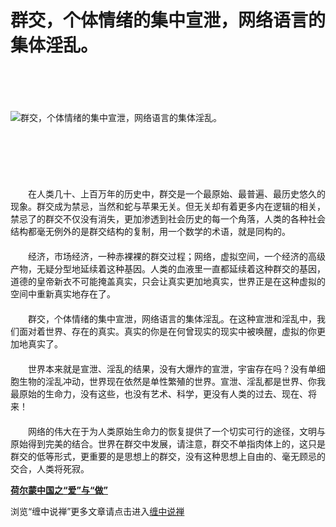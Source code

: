 群交，个体情绪的集中宣泄，网络语言的集体淫乱。
====

			

　　　　　　　　　　　　　　　　　　　　　　　　　　　　　　　　　　　　　　　　

　　　　　　　　　　　　　　　　　　　　　　　　　　　　　　　　　　　　　　　　

![群交，个体情绪的集中宣泄，网络语言的集体淫乱。](http://simg.sinajs.cn/blog7style/images/common/sg_trans.gif)

　　　　　　　　　　　　　　　　　　　　　　　　　　　　　　

　　　　　　　　　　　　　　　　　　　　　　　　　　　　　　

　　　　　　　　　　　　　　　　　　　　　　　　　　　　　  
　　在人类几十、上百万年的历史中，群交是一个最原始、最普遍、最历史悠久的现象。群交成为禁忌，当然和蛇与苹果无关。但无关却有着更多内在逻辑的相关，禁忌了的群交不仅没有消失，更加渗透到社会历史的每一个角落，人类的各种社会结构都毫无例外的是群交结构的复制，用一个数学的术语，就是同构的。  
　　  
　　经济，市场经济，一种赤裸裸的群交过程；网络，虚拟空间，一个经济的高级产物，无疑分型地延续着这种基因。人类的血液里一直都延续着这种群交的基因，道德的皇帝新衣不可能掩盖真实，只会让真实更加地真实，世界正是在这种虚拟的空间中重新真实地存在了。  
　　  
　　群交，个体情绪的集中宣泄，网络语言的集体淫乱。在这种宣泄和淫乱中，我们面对着世界、存在的真实。真实的你是在何曾现实的现实中被唤醒，虚拟的你更加地真实了。  
　　  
　　世界本来就是宣泄、淫乱的结果，没有大爆炸的宣泄，宇宙存在吗？没有单细胞生物的淫乱冲动，世界现在依然是单性繁殖的世界。宣泄、淫乱都是世界、你我最原始的生命力，没有这些，也没有艺术、科学，更没有人类的过去、现在、将来！  
　　  
　　网络的伟大在于为人类原始生命力的恢复提供了一个切实可行的途径，文明与原始得到完美的结合。世界在群交中发展，请注意，群交不单指肉体上的，这只是群交的低等形式，更重要的是思想上的群交，没有这种思想上自由的、毫无顾忌的交合，人类将死寂。

[**荷尔蒙中国之“爱”与“做”**](http://blog.sina.com.cn/u/486e105c0100066g)

  


浏览“缠中说禅”更多文章请点击进入[缠中说禅](http://blog.sina.com.cn/m/chzhshch)
